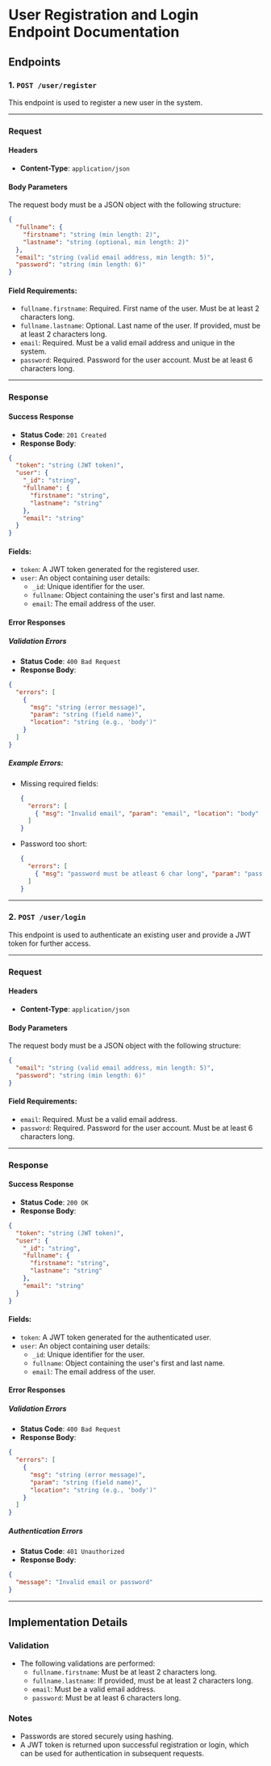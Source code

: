 # User Registration and Login Endpoint Documentation

## Endpoints

### 1. `POST /user/register`

This endpoint is used to register a new user in the system.

---

### Request

#### Headers
- **Content-Type**: `application/json`

#### Body Parameters
The request body must be a JSON object with the following structure:

```json
{
  "fullname": {
    "firstname": "string (min length: 2)",
    "lastname": "string (optional, min length: 2)"
  },
  "email": "string (valid email address, min length: 5)",
  "password": "string (min length: 6)"
}
```

#### Field Requirements:
- `fullname.firstname`: Required. First name of the user. Must be at least 2 characters long.
- `fullname.lastname`: Optional. Last name of the user. If provided, must be at least 2 characters long.
- `email`: Required. Must be a valid email address and unique in the system.
- `password`: Required. Password for the user account. Must be at least 6 characters long.

---

### Response

#### Success Response
- **Status Code**: `201 Created`
- **Response Body**:

```json
{
  "token": "string (JWT token)",
  "user": {
    "_id": "string",
    "fullname": {
      "firstname": "string",
      "lastname": "string"
    },
    "email": "string"
  }
}
```

#### Fields:
- `token`: A JWT token generated for the registered user.
- `user`: An object containing user details:
  - `_id`: Unique identifier for the user.
  - `fullname`: Object containing the user's first and last name.
  - `email`: The email address of the user.

#### Error Responses

##### Validation Errors
- **Status Code**: `400 Bad Request`
- **Response Body**:

```json
{
  "errors": [
    {
      "msg": "string (error message)",
      "param": "string (field name)",
      "location": "string (e.g., 'body')"
    }
  ]
}
```

##### Example Errors:
- Missing required fields:
  ```json
  {
    "errors": [
      { "msg": "Invalid email", "param": "email", "location": "body" }
    ]
  }
  ```
- Password too short:
  ```json
  {
    "errors": [
      { "msg": "password must be atleast 6 char long", "param": "password", "location": "body" }
    ]
  }
  ```

---

### 2. `POST /user/login`

This endpoint is used to authenticate an existing user and provide a JWT token for further access.

---

### Request

#### Headers
- **Content-Type**: `application/json`

#### Body Parameters
The request body must be a JSON object with the following structure:

```json
{
  "email": "string (valid email address, min length: 5)",
  "password": "string (min length: 6)"
}
```

#### Field Requirements:
- `email`: Required. Must be a valid email address.
- `password`: Required. Password for the user account. Must be at least 6 characters long.

---

### Response

#### Success Response
- **Status Code**: `200 OK`
- **Response Body**:

```json
{
  "token": "string (JWT token)",
  "user": {
    "_id": "string",
    "fullname": {
      "firstname": "string",
      "lastname": "string"
    },
    "email": "string"
  }
}
```

#### Fields:
- `token`: A JWT token generated for the authenticated user.
- `user`: An object containing user details:
  - `_id`: Unique identifier for the user.
  - `fullname`: Object containing the user's first and last name.
  - `email`: The email address of the user.

#### Error Responses

##### Validation Errors
- **Status Code**: `400 Bad Request`
- **Response Body**:

```json
{
  "errors": [
    {
      "msg": "string (error message)",
      "param": "string (field name)",
      "location": "string (e.g., 'body')"
    }
  ]
}
```

##### Authentication Errors
- **Status Code**: `401 Unauthorized`
- **Response Body**:

```json
{
  "message": "Invalid email or password"
}
```

---

## Implementation Details

### Validation
- The following validations are performed:
  - `fullname.firstname`: Must be at least 2 characters long.
  - `fullname.lastname`: If provided, must be at least 2 characters long.
  - `email`: Must be a valid email address.
  - `password`: Must be at least 6 characters long.

### Notes
- Passwords are stored securely using hashing.
- A JWT token is returned upon successful registration or login, which can be used for authentication in subsequent requests.

